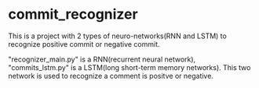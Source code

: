 # commit_recognizer
This is a project with 2 types of neuro-networks(RNN and LSTM) to recognize positive commit or negative commit.

"recognizer_main.py" is a RNN(recurrent neural network), "commits_lstm.py" is a LSTM(long short-term memory networks). This two network is used to recognize 
a comment is positve or negative. 
